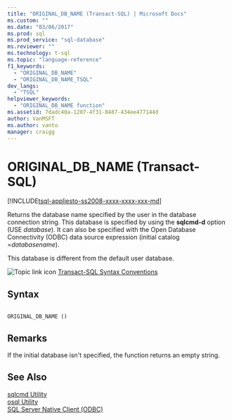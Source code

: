 ```yaml
---
title: "ORIGINAL_DB_NAME (Transact-SQL) | Microsoft Docs"
ms.custom: ""
ms.date: "03/06/2017"
ms.prod: sql
ms.prod_service: "sql-database"
ms.reviewer: ""
ms.technology: t-sql
ms.topic: "language-reference"
f1_keywords: 
  - "ORIGINAL_DB_NAME"
  - "ORIGINAL_DB_NAME_TSQL"
dev_langs: 
  - "TSQL"
helpviewer_keywords: 
  - "ORIGINAL_DB_NAME function"
ms.assetid: 7dadc40a-1287-4f31-8487-434ee477144d
author: VanMSFT
ms.author: vanto
manager: craigg
---
```

# ORIGINAL_DB_NAME (Transact-SQL)
[!INCLUDE[tsql-appliesto-ss2008-xxxx-xxxx-xxx-md](../../includes/tsql-appliesto-ss2008-xxxx-xxxx-xxx-md.md)]

  Returns the database name specified by the user in the database connection string. This database is specified by using the **sqlcmd-d** option (USE *database*). It can also be specified with the Open Database Connectivity (ODBC) data source expression (initial catalog =*databasename*).  
  
 This database is different from the default user database.  
  
 ![Topic link icon](../../database-engine/configure-windows/media/topic-link.gif "Topic link icon") [Transact-SQL Syntax Conventions](../../t-sql/language-elements/transact-sql-syntax-conventions-transact-sql.md)  
  
## Syntax  
  
```  
  
ORIGINAL_DB_NAME ()  
```  
  
## Remarks  
 If the initial database isn't specified, the function returns an empty string.  
  
## See Also  
 [sqlcmd Utility](../../tools/sqlcmd-utility.md)   
 [osql Utility](../../tools/osql-utility.md)   
 [SQL Server Native Client (ODBC)](../../relational-databases/native-client/odbc/sql-server-native-client-odbc.md)  
  
  
